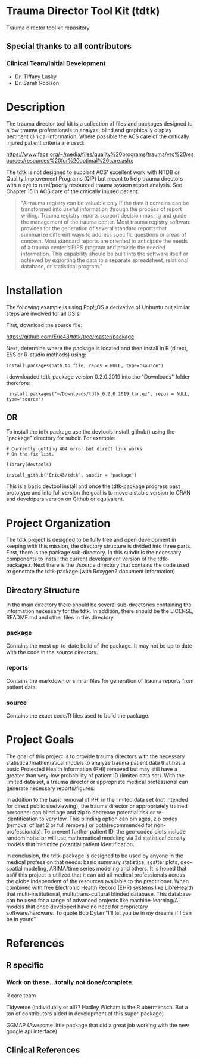 # Trauma Director Tool Kit (tdtk)
Trauma director tool kit repository

## __Special thanks to all contributors__

### Clinical Team/Initial Development

-  Dr. Tiffany Lasky
-  Dr. Sarah Robison

# Description
The trauma director tool kit is a collection of files and packages designed to allow trauma professionals to analyze, blind and graphically display pertinent clinical information.  Where possible the ACS care of the critically injured patient criteria are used:


https://www.facs.org/~/media/files/quality%20programs/trauma/vrc%20resources/resources%20for%20optimal%20care.ashx


The tdtk is not designed to supplant ACS' excellent work with NTDB or Quality Improvement Programs (QIP) but meant to help trauma directors with a eye to rural/poorly resourced trauma system report analysis.  See Chapter 15 in ACS care of the critically injured patient:

>"A trauma registry can be valuable only if the data it contains can be transformed into useful information through the process of report writing. Trauma registry reports support decision making and guide the management of the trauma center. Most trauma registry software provides for the generation of several standard reports that summarize different ways to address specific questions or areas of concern. Most standard reports are oriented to anticipate the needs of a trauma center’s PIPS program and provide the needed information. This capability should be built into the software itself or achieved by exporting the data to a separate spreadsheet, relational database, or statistical program."

# Installation


The following example is using Pop!_OS a derivative of Unbuntu but similar steps are involved for all OS's.

First, download the source file:

https://github.com/Eric43/tdtk/tree/master/package

Next, determine where the package is located and then install in R (direct, ESS or R-studio methods) using:


```{r}
install.packages(path_to_file, repos = NULL, type="source")

```
I downloaded tdtk-package version 0.2.0.2019 into the "Downloads" folder therefore:

```{r}
 install.packages("~/Downloads/tdtk_0.2.0.2019.tar.gz", repos = NULL, type="source")
```

## OR

To install the tdtk package use the devtools install_github() using the "package" directory for subdir.  For example:


```{r}
# Currently getting 404 error but direct link works
# On the fix list.

library(devtools)

install_github("Eric43/tdtk", subdir = "package")
```

This is a basic devtool install and once the tdtk-package progress past prototype and into full version the goal is to move a stable version to CRAN and developers version on Github or equivalent.  

# Project Organization

The tdtk project is designed to be fully free and open development in keeping with this mission, the directory structure is divided into three parts.  First, there is the package sub-directory.  In this subdir is the necessary components to install the current development version of the tdtk-package.r.  Next there is the ./source directory that contains the code used to generate the tdtk-package (with Roxygen2 document information).  

## Directory Structure

In the main directory there should be several sub-directories containing the information necessary for the tdtk.  In addition, there should be the LICENSE, README.md and other files in this directory.


### package
Contains the most up-to-date build of the package.  It may not be up to date with the code in the source directory.
### reports
Contains the markdown or similar files for generation of trauma reports from patient data.
### source
Contains the exact code/R files used to build the package.  


# Project Goals

The goal of this project is to provide trauma directors with the necessary statistical/mathematical models to analyze trauma patient data that has a basic Protected Health Information (PHI) removed but may still have a greater than very-low probability of patient ID (limited data set).  With the limited data set, a trauma director or appropriate medical professional can generate necessary reports/figures.  

In addition to the basic removal of PHI in the limited data set (not intended for direct public use/viewing), the trauma director or appropriately trained personnel can blind age and zip to decrease potential risk or re-identification to very low.  This blinding option can bin ages, zip codes (removal of last 2 or full removal) or both(recommended for non-professionals).  To prevent further patient ID, the geo-coded plots include random noise or will use mathematical modeling via 2d statistical density models that minimize potential patient identification.

In conclusion, the tdtk-package is designed to be used by anyone in the medical profession that needs: basic summary statistics, scatter plots, geo-spatial modeling, ARIMA/time series modeling and others.  It is hoped that as/if this project is utilized that it can aid all medical professionals across the globe independent of the resources available to the practitioner.  When combined with free Electronic Health Record (EHR) systems like LibreHealth that multi-institutional, multi/trans-cultural blinded database. This database can be used for a range of advanced projects like machine-learning/AI models that once developed have no need for proprietary software/hardware. To quote Bob Dylan "I'll let you be in my dreams if I can be in yours"


# References

## R specific

### Work on these...totally not done/complete.

R core team

Tidyverse (individually or all?? Hadley Wicham is the R ubermensch. But a ton of contributors aided in development of this super-package)

GGMAP (Awesome little package that did a great job working with the new google api interface)

## Clinical References



